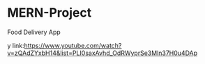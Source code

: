 # MERN-Project
Food Delivery App

y link:https://www.youtube.com/watch?v=zQAdZYxbH14&list=PLI0saxAvhd_OdRWyprSe3Mln37H0u4DAp
